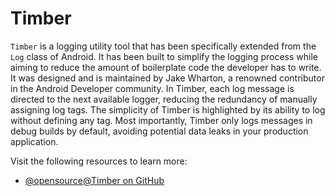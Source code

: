 # Timber

`Timber` is a logging utility tool that has been specifically extended from the `Log` class of Android. It has been built to simplify the logging process while aiming to reduce the amount of boilerplate code the developer has to write. It was designed and is maintained by Jake Wharton, a renowned contributor in the Android Developer community. In Timber, each log message is directed to the next available logger, reducing the redundancy of manually assigning log tags. The simplicity of Timber is highlighted by its ability to log without defining any tag. Most importantly, Timber only logs messages in debug builds by default, avoiding potential data leaks in your production application.

Visit the following resources to learn more:

- [@opensource@Timber on GitHub](https://github.com/JakeWharton/timber)

